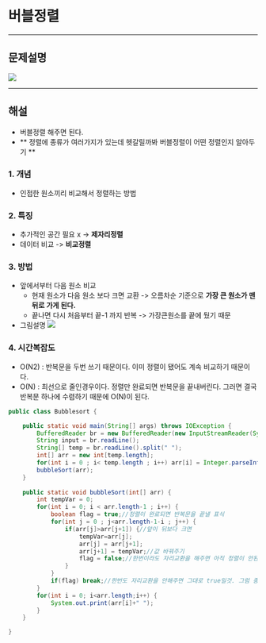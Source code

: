 # 버블정렬
---

## 문제설명



![](https://images.velog.io/images/oh_yunseong/post/fe259f3e-25e2-4ff5-9672-b78866af199e/%E1%84%89%E1%85%B3%E1%84%8F%E1%85%B3%E1%84%85%E1%85%B5%E1%86%AB%E1%84%89%E1%85%A3%E1%86%BA%202021-12-30%20%E1%84%8B%E1%85%A9%E1%84%92%E1%85%AE%207.53.00.png)

---

## 해설

- 버블정렬 해주면 된다. 
- ** 정렬에 종류가 여러가지가 있는데 헷갈릴까봐 버블정렬이 어떤 정렬인지 알아두기 **

### 1. 개념
   - 인접한 원소끼리 비교해서 정렬하는 방법
### 2. 특징  
   - 추가적인 공간 필요 x -> **제자리정렬** 
   - 데이터 비교 -> **비교정렬**
### 3. 방법
- 앞에서부터 다음 원소 비교
   - 현재 원소가 다음 원소 보다 크면 교환 -> 오름차순 기준으로 **가장 큰 원소가 맨 뒤로 가게 된다.**
   - 끝나면 다시 처음부터 끝-1 까지 반복 -> 가장큰원소를 끝에 뒀기 때문
- 그림설명
        ![](https://images.velog.io/images/oh_yunseong/post/f7e6958f-18f4-479b-a54f-27ae733ec252/%E1%84%87%E1%85%A5%E1%84%87%E1%85%B3%E1%86%AF%E1%84%8C%E1%85%A5%E1%86%BC%E1%84%85%E1%85%A7%E1%86%AF.png)
    
### 4. 시간복잡도
- O(N2) : 반복문을 두번 쓰기 때문이다. 이미 정렬이 됐어도 계속 비교하기 때문이다.
 - O(N) : 최선으로 줄인경우이다. 정렬만 완료되면 반복문을 끝내버린다. 그러면 결국 반복문 하나에 수렴하기 때문에 O(N)이 된다.

```java
public class Bubblesort {

	public static void main(String[] args) throws IOException {
		BufferedReader br = new BufferedReader(new InputStreamReader(System.in));
		String input = br.readLine();
		String[] temp = br.readLine().split(" ");
		int[] arr = new int[temp.length]; 
		for(int i = 0 ; i< temp.length ; i++) arr[i] = Integer.parseInt(temp[i]);
		bubbleSort(arr);
	}
	
	public static void bubbleSort(int[] arr) {
		int tempVar = 0;
		for(int i = 0; i < arr.length-1 ; i++) {
			boolean flag = true;//정렬이 완료되면 반복문을 끝낼 표식
			for(int j = 0 ; j<arr.length-1-i ; j++) {
				if(arr[j]>arr[j+1]) {//앞이 뒤보다 크면
					tempVar=arr[j];
					arr[j] = arr[j+1];
					arr[j+1] = tempVar;//값 바꿔주기
					flag = false;//한번이라도 자리교환을 해주면 아직 정렬이 안된것..	
				}
			}
			if(flag) break;//한번도 자리교환을 안해주면 그대로 true일것. 그럼 종료
		}
		for(int i = 0; i<arr.length;i++) {
			System.out.print(arr[i]+" ");
		}
	}

}
```
    
    
    
    
    

    
    
    
    
    
    
